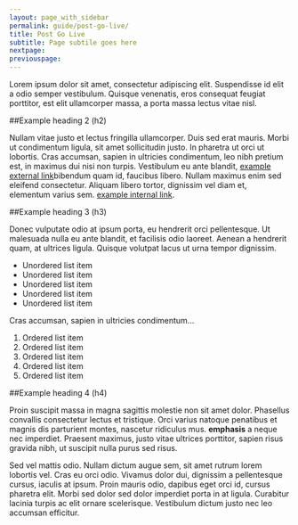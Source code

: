```yaml
---
layout: page_with_sidebar
permalink: guide/post-go-live/
title: Post Go Live
subtitle: Page subtile goes here
nextpage:
previouspage:
---
```


Lorem ipsum dolor sit amet, consectetur adipiscing elit. Suspendisse id elit a odio semper vestibulum. Quisque venenatis, eros consequat feugiat porttitor, est elit ullamcorper massa, a porta massa lectus vitae nisl. 

##Example heading 2 (h2)

Nullam vitae justo et lectus fringilla ullamcorper. Duis sed erat mauris. Morbi ut condimentum ligula, sit amet sollicitudin justo. In pharetra ut orci ut lobortis. Cras accumsan, sapien in ultricies condimentum, leo nibh pretium est, in maximus dui nisi non turpis. Vestibulum eu ante blandit, [example external link](https://beta.nhs.uk/service-manual/)bibendum quam id, faucibus libero. Nullam maximus enim sed eleifend consectetur. Aliquam libero tortor, dignissim vel diam et, elementum varius sem. [example internal link](/feedback/). 

##Example heading 3 (h3)

Donec vulputate odio at ipsum porta, eu hendrerit orci pellentesque. Ut malesuada nulla eu ante blandit, et facilisis odio laoreet. Aenean a hendrerit quam, at ultrices ligula. Quisque volutpat lacus ut urna tempor dignissim.

* Unordered list item 
* Unordered list item 
* Unordered list item 
* Unordered list item 
* Unordered list item 

Cras accumsan, sapien in ultricies condimentum...

1. Ordered list item
2. Ordered list item
3. Ordered list item
4. Ordered list item
5. Ordered list item

##Example heading 4 (h4)

Proin suscipit massa in magna sagittis molestie non sit amet dolor. Phasellus convallis consectetur lectus et tristique. Orci varius natoque penatibus et magnis dis parturient montes, nascetur ridiculus mus. __emphasis__ a neque nec imperdiet. Praesent maximus, justo vitae ultrices porttitor, sapien risus gravida nibh, ut suscipit nulla purus sed risus. 

Sed vel mattis odio. Nullam dictum augue sem, sit amet rutrum lorem lobortis vel. Cras eu orci odio. Vivamus dolor dui, dignissim a pellentesque cursus, iaculis at ipsum. Proin mauris odio, dapibus eget orci id, cursus pharetra elit. Morbi sed dolor sed dolor imperdiet porta in at ligula. Curabitur lacinia turpis ac elit ornare scelerisque. Vestibulum dictum justo nec leo accumsan efficitur.